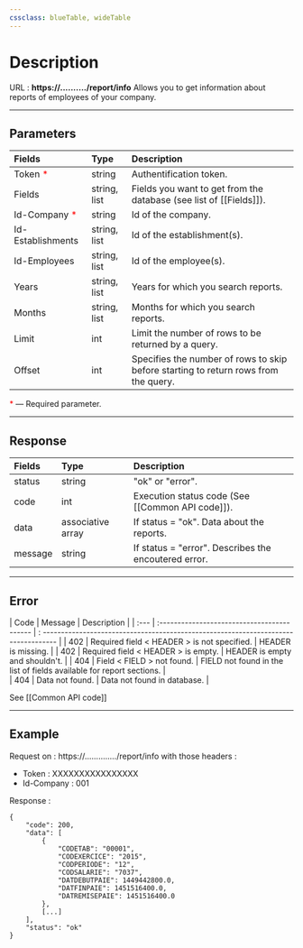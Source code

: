```yaml
---
cssclass: blueTable, wideTable
---
```


# Description
URL : <b>https://........../report/info</b>
Allows you to get information about reports of employees of your company.

***

## Parameters

| Fields                                             | Type         | Description                                                                         |
| :------------------------------------------------- | :----------- | :---------------------------------------------------------------------------------- |
| Token <span style="color: red">*</span>            | string       | Authentification token.                                                             |
| Fields                                             | string, list | Fields you want to get from the database (see list of [[Fields]]).                  |              
| Id-Company <span style="color: red">*</span>       | string       | Id of the company.                                                                  |
| Id-Establishments                                  | string, list | Id of the establishment(s).                                                         |
| Id-Employees                                       | string, list | Id of the employee(s).                                                              |
| Years                                              | string, list | Years for which you search reports.                                                 |
| Months                                             | string, list | Months for which you search reports.                                                |
| Limit                                              | int          | Limit the number of rows to be returned by a query.                                 |           
| Offset                                             | int          | Specifies the number of rows to skip before starting to return rows from the query. |

<span style="color: red">*</span> — Required parameter.

***

## Response

| Fields  | Type              | Description                                                         |
| :------ | :---------------- | :------------------------------------------------------------------ |
| status  | string            | "ok" or "error".                                                    |
| code    | int               | Execution status code (See [[Common API code]]).                    |
| data    | associative array | If status = "ok". Data about the reports.                           |
| message | string            | If status = "error". Describes the encoutered error.                |

***

## Error

| Code | Message                                     | Description                                                                          |
| :--- | :------------------------------------------ | : ---------------------------------------------------------------------------------- |
| 402  | Required field < HEADER > is not specified. | HEADER is missing.                                                                   |
| 402  | Required field < HEADER > is empty.         | HEADER is empty and shouldn't.                                                       |
| 404  | Field < FIELD > not found.                  | FIELD not found in the list of fields available for report sections.                 |   
| 404  | Data not found.                             | Data not found in database.                                                          |   

See [[Common API code]]

***

## Example

Request on : https://............../report/info with those headers :
- Token : XXXXXXXXXXXXXXXX
- Id-Company : 001

Response :

```
{
	"code": 200,
	"data": [
		{
			"CODETAB": "00001",	
			"CODEXERCICE": "2015",
			"CODPERIODE": "12",
			"CODSALARIE": "7037",
			"DATDEBUTPAIE": 1449442800.0,
			"DATFINPAIE": 1451516400.0,
			"DATREMISEPAIE": 1451516400.0
		},
		[...]	
	],
	"status": "ok"
}
		
```